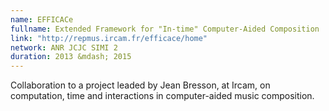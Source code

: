 ```yaml
---
name: EFFICACe 
fullname: Extended Framework for "In-time" Computer-Aided Composition
link: "http://repmus.ircam.fr/efficace/home"
network: ANR JCJC SIMI 2
duration: 2013 &mdash; 2015
---
```


Collaboration to a project leaded by Jean Bresson, at Ircam, 
on computation, time and interactions in computer-aided music composition.

